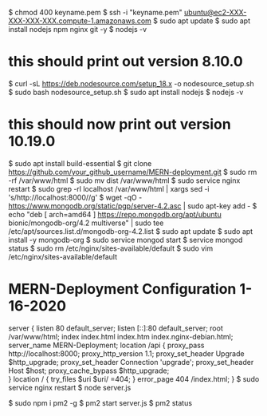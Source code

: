 $ chmod 400 keyname.pem
$ ssh -i "keyname.pem" ubuntu@ec2-XXX-XXX-XXX-XXX.compute-1.amazonaws.com
$ sudo apt update
$ sudo apt install nodejs npm nginx git -y
$ nodejs -v

# this should print out version 8.10.0

$ curl -sL https://deb.nodesource.com/setup_18.x -o nodesource_setup.sh
$ sudo bash nodesource_setup.sh
$ sudo apt install nodejs
$ nodejs -v

# this should now print out version 10.19.0

$ sudo apt install build-essential
$ git clone https://github.com/your_github_username/MERN-deployment.git
$ sudo rm -rf /var/www/html
$ sudo mv dist /var/www/html
$ sudo service nginx restart
$ sudo grep -rl localhost /var/www/html | xargs sed -i 's/http:\/\/localhost:8000//g'
$ wget -qO - https://www.mongodb.org/static/pgp/server-4.2.asc | sudo apt-key add -
$ echo "deb [ arch=amd64 ] https://repo.mongodb.org/apt/ubuntu bionic/mongodb-org/4.2 multiverse" | sudo tee /etc/apt/sources.list.d/mongodb-org-4.2.list
$ sudo apt update
$ sudo apt install -y mongodb-org
$ sudo service mongod start
$ service mongod status
$ sudo rm /etc/nginx/sites-available/default
$ sudo vim /etc/nginx/sites-available/default

# MERN-Deployment Configuration 1-16-2020

server {
listen 80 default_server;
listen [::]:80 default_server;
root /var/www/html;
index index.html index.htm index.nginx-debian.html;
server_name MERN-Deployment;
location /api {
proxy_pass http://localhost:8000;
proxy_http_version 1.1;
proxy_set_header Upgrade $http_upgrade;
        proxy_set_header Connection 'upgrade';
        proxy_set_header Host $host;
        proxy_cache_bypass $http_upgrade;    
    }
    location / {
        try_files $uri $uri/ =404;
    }
    error_page 404 /index.html;
}
$ sudo service nginx restart
$ node server.js

$ sudo npm i pm2 -g
$ pm2 start server.js
$ pm2 status
